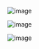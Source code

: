 ![image](https://github.com/msiseci/JavascriptProjects/assets/88633707/f7950ba9-61e7-4677-90cf-15fc70ab6c7e)

![image](https://github.com/msiseci/JavascriptProjects/assets/88633707/d9116841-076d-442e-8cd4-6b4605cede3b)

![image](https://github.com/msiseci/JavascriptProjects/assets/88633707/a88df35b-4d31-4116-8177-23a3bfd66b76)

